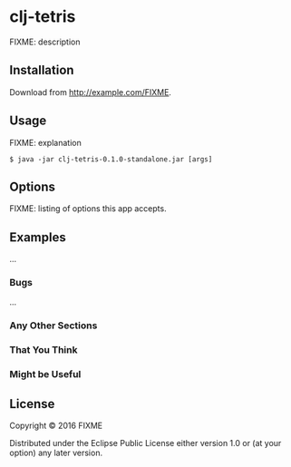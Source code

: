 # clj-tetris

FIXME: description

## Installation

Download from http://example.com/FIXME.

## Usage

FIXME: explanation

    $ java -jar clj-tetris-0.1.0-standalone.jar [args]

## Options

FIXME: listing of options this app accepts.

## Examples

...

### Bugs

...

### Any Other Sections
### That You Think
### Might be Useful

## License

Copyright © 2016 FIXME

Distributed under the Eclipse Public License either version 1.0 or (at
your option) any later version.
